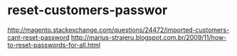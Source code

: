 # reset-customers-passwor

http://magento.stackexchange.com/questions/24472/imported-customers-cant-reset-password
http://marius-strajeru.blogspot.com.br/2009/11/how-to-reset-passwords-for-all.html
